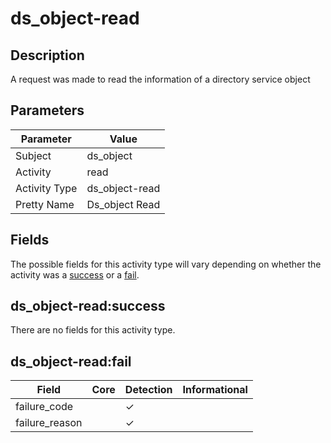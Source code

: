 ds_object-read
==============

Description
-----------
A request was made to read the information of a directory service object 

Parameters
----------
| Parameter     | Value          |
| ------------- | -------------- |
| Subject       | ds_object      |
| Activity      | read           |
| Activity Type | ds_object-read |
| Pretty Name   | Ds_object Read |


Fields
------

The possible fields for this activity type will vary depending on whether the activity was a [success](#ds_object-readsuccess) or a [fail](#ds_object-readfail).


ds_object-read:success
----------------------

There are no fields for this activity type.


ds_object-read:fail
-------------------

| Field          | Core | Detection | Informational |
| -------------- | ---- | --------- | ------------- |
| failure_code   |      | &#10003;  |               |
| failure_reason |      | &#10003;  |               |